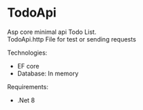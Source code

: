 # TodoApi
Asp core minimal api Todo List.  
TodoApi.http File for test or sending requests
  
Technologies:
* EF core
* Database: In memory
    
Requirements:
* .Net 8
